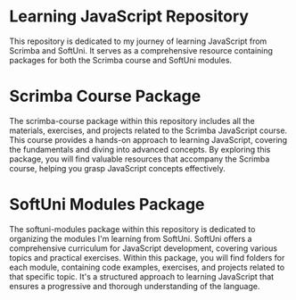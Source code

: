 # Learning JavaScript Repository

This repository is dedicated to my journey of learning JavaScript from Scrimba and SoftUni. It serves as a comprehensive resource containing packages for both the Scrimba course and SoftUni modules.

# Scrimba Course Package

The scrimba-course package within this repository includes all the materials, exercises, and projects related to the Scrimba JavaScript course. This course provides a hands-on approach to learning JavaScript, covering the fundamentals and diving into advanced concepts. By exploring this package, you will find valuable resources that accompany the Scrimba course, helping you grasp JavaScript concepts effectively.

# SoftUni Modules Package

The softuni-modules package within this repository is dedicated to organizing the modules I'm learning from SoftUni. SoftUni offers a comprehensive curriculum for JavaScript development, covering various topics and practical exercises. Within this package, you will find folders for each module, containing code examples, exercises, and projects related to that specific topic. It's a structured approach to learning JavaScript that ensures a progressive and thorough understanding of the language.
